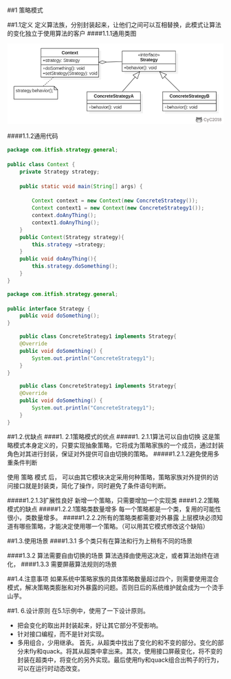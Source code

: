 ##1 策略模式

##1.1定义
定义算法族，分别封装起来，让他们之间可以互相替换，此模式让算法的变化独立于使用算法的客户
####1.1.1通用类图

![img](cd1be8c2-755a-4a66-ad92-2e30f8f47922.png)

####1.1.2通用代码
```java
package com.itfish.strategy.general;

public class Context {
    private Strategy strategy;

    public static void main(String[] args) {

        Context context = new Context(new ConcreteStrategy());
        Context context1 = new Context(new ConcreteStrategy1());
        context.doAnyThing();
        context1.doAnyThing();
    }
    public Context(Strategy strategy){
        this.strategy =strategy;
    }
    public void doAnyThing(){
        this.strategy.doSomething();
    }
}

```

``` java
package com.itfish.strategy.general;

public interface Strategy {
    public void doSomething();
}

```


``` java
	public class ConcreteStrategy1 implements Strategy{
    @Override
    public void doSomething() {
        System.out.println("ConcreteStrategy1");
    }
}
```

``` java
	public class ConcreteStrategy1 implements Strategy{
    @Override
    public void doSomething() {
        System.out.println("ConcreteStrategy1");
    }
}
```
##1.2.优缺点
####1. 2.1策略模式的优点
#####1. 2.1.1算法可以自由切换
这是策略模式本身定义的，只要实现抽象策略，它将成为策略家族的一个成员，通过封装角色对其进行封装，保证对外提供可自由切换的策略。
#####1.2.1.2避免使用多重条件判断

使用 策略 模式 后， 可以由其它模块决定采用何种策略，策略家族对外提供的访问接口就是封装类，简化了操作，同时避免了条件语句判断。

#####1.2.1.3扩展性良好
新增一个策略，只需要增加一个实现类
####1.2.2策略模式的缺点
#####1.2.2.1策略类数量增多
每一个策略都是一个类，复用的可能性很小，类数量增多。
#####1.2.2.2所有的策略类都需要对外暴露
上层模块必须知道有哪些策略，才能决定使用哪一个策略。（可以用其它模式修改这个缺陷）


##1.3.使用场景
####1.3.1 多个类只有在算法和行为上稍有不同的场景

####1.3.2 算法需要自由切换的场景
算法选择由使用这决定，或者算法始终在进化，
####1.3.3 需要屏蔽算法规则的场景


##1.4.注意事项
如果系统中策略家族的具体策略数量超过四个，则需要使用混合模式，解决策略类膨胀和对外暴露的问题。否则日后的系统维护就会成为一个烫手山芋。

##1. 6.设计原则
在5.1示例中，使用了一下设计原则。
- 把会变化的取出并封装起来，好让其它部分不受影响。
- 针对接口编程，而不是针对实现。
- 多用组合，少用继承。
首先，从超类中找出了变化的和不变的部分。变化的部分未fly和quack。将其从超类中拿出来。其次，使用接口屏蔽变化，将不变的封装在超类中，将变化的另外实现。最后使用fly和quack组合出鸭子的行为，可以在运行时动态改变。




